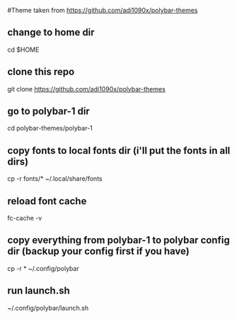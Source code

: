 #Theme taken from https://github.com/adi1090x/polybar-themes

## change to home dir
cd $HOME

## clone this repo
git clone https://github.com/adi1090x/polybar-themes

## go to polybar-1 dir
cd polybar-themes/polybar-1

## copy fonts to local fonts dir (i'll put the fonts in all dirs)
cp -r fonts/* ~/.local/share/fonts

## reload font cache
fc-cache -v

## copy everything from polybar-1 to polybar config dir (backup your config first if you have)
cp -r * ~/.config/polybar

## run launch.sh 
~/.config/polybar/launch.sh
